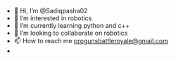 - 👋 Hi, I’m @Sadiqpasha02
- 👀 I’m interested in robotics
- 🌱 I’m currently learning python and c++
- 💞️ I’m looking to collaborate on robotics
- 📫 How to reach me  progunsbattleroyale@gmail.com
- 

<!---
Sadiqpasha02/Sadiqpasha02 is a ✨ special ✨ repository because its `README.md` (this file) appears on your GitHub profile.
You can click the Preview link to take a look at your changes.
--->
